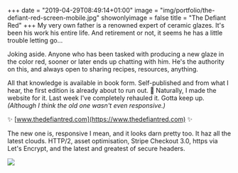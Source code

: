 +++
date = "2019-04-29T08:49:14+01:00"
image = "img/portfolio/the-defiant-red-screen-mobile.jpg"
showonlyimage = false
title = "The Defiant Red"
+++
My very own father is a renowned expert of ceramic glazes. It's been his work his entire life. And retirement or not, it seems he has a little trouble letting go...
<!--more-->

Joking aside. Anyone who has been tasked with producing a new glaze in the color red, sooner or later ends up chatting with him. He's the authority on this, and always open to sharing recipes, resources, anything.

All that knowledge is available in book form. Self-published and from what I hear, the first edition is already about to run out. 🧐 Naturally, I made the website for it. Last week I've completely rehauled it. Gotta keep up. _(Although I think the old one wasn't even responsive.)_

✨ [www.thedefiantred.com](https://www.thedefiantred.com) ✨

The new one is, responsive I mean, and it looks darn pretty too. It haz all the latest clouds. HTTP/2, asset optimisation, Stripe Checkout 3.0, https via Let's Encrypt, and the latest and greatest of secure headers.

<a href="https://www.thedefiantred.com"><img src="/img/portfolio/the-defiant-red-index-desktop.png"></a>
